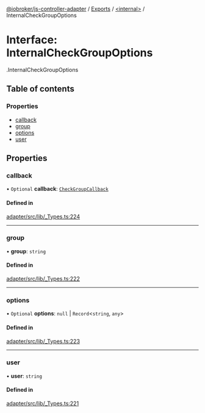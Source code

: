 [@iobroker/js-controller-adapter](../README.md) / [Exports](../modules.md) / [<internal\>](../modules/internal_.md) / InternalCheckGroupOptions

# Interface: InternalCheckGroupOptions

[<internal>](../modules/internal_.md).InternalCheckGroupOptions

## Table of contents

### Properties

- [callback](internal_.InternalCheckGroupOptions.md#callback)
- [group](internal_.InternalCheckGroupOptions.md#group)
- [options](internal_.InternalCheckGroupOptions.md#options)
- [user](internal_.InternalCheckGroupOptions.md#user)

## Properties

### callback

• `Optional` **callback**: [`CheckGroupCallback`](../modules/internal_.md#checkgroupcallback)

#### Defined in

[adapter/src/lib/_Types.ts:224](https://github.com/ioBroker/ioBroker.js-controller/blob/b9cc8f0d/packages/adapter/src/lib/_Types.ts#L224)

___

### group

• **group**: `string`

#### Defined in

[adapter/src/lib/_Types.ts:222](https://github.com/ioBroker/ioBroker.js-controller/blob/b9cc8f0d/packages/adapter/src/lib/_Types.ts#L222)

___

### options

• `Optional` **options**: ``null`` \| `Record`<`string`, `any`\>

#### Defined in

[adapter/src/lib/_Types.ts:223](https://github.com/ioBroker/ioBroker.js-controller/blob/b9cc8f0d/packages/adapter/src/lib/_Types.ts#L223)

___

### user

• **user**: `string`

#### Defined in

[adapter/src/lib/_Types.ts:221](https://github.com/ioBroker/ioBroker.js-controller/blob/b9cc8f0d/packages/adapter/src/lib/_Types.ts#L221)
